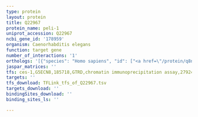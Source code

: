 ```yaml
---
type: protein
layout: protein
title: Q22967
protein_name: peli-1
uniprot_accession: Q22967
ncbi_gene_id: '178959'
organism: Caenorhabditis elegans
function: target gene
number_of_interactions: '1'
orthologs: '[{"species": "Homo sapiens", "id": ["<a href=\"/protein/q8n2h9\">Q8N2H9</a>", "<a href=\"/protein/q9hat8\">Q9HAT8</a>", "<a href=\"/protein/q96fa3\">Q96FA3</a>"]}, {"species": "Mus musculus", "id": ["<a href=\"/protein/q8c669\">Q8C669</a>", "<a href=\"/protein/e9qpq6\">E9QPQ6</a>", "<a href=\"/protein/a0a0r4j057\">A0A0R4J057</a>"]}, {"species": "Rattus norvegicus", "id": ["<a href=\"/protein/b1wbx1\">B1WBX1</a>", "<a href=\"/protein/b2rye1\">B2RYE1</a>", "<a href=\"/protein/d3zsk3\">D3ZSK3</a>"]}, {"species": "Drosophila melanogaster", "id": ["<a href=\"/protein/o77237\">O77237</a>"]}, {"species": "Danio rerio", "id": ["<a href=\"/protein/a4qn36\">A4QN36</a>", "<a href=\"/protein/q6dhj8\">Q6DHJ8</a>", "<a href=\"/protein/e7f5s3\">E7F5S3</a>", "<a href=\"/protein/e7f7m5\">E7F7M5</a>"]}]'
jaspar_matrices: ''
tfs: ces-1,G5ECN8,185718,GTRD,chromatin immunoprecipitation assay,27924024%5Buid%5D,No
targets: ''
tfs_download: TFLink_tfs_of_Q22967.tsv
targets_download: ''
bindingSites_download: ''
binding_sites_ls: ''

---
```

